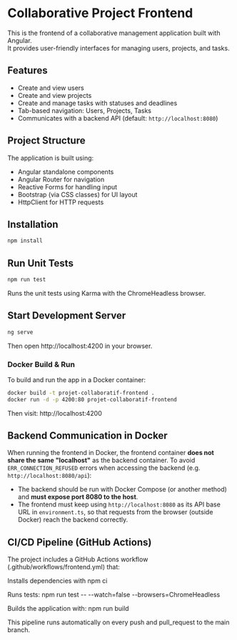 # Collaborative Project Frontend

This is the frontend of a collaborative management application built with Angular.  
It provides user-friendly interfaces for managing users, projects, and tasks.


## Features

- Create and view users
- Create and view projects
- Create and manage tasks with statuses and deadlines
- Tab-based navigation: Users, Projects, Tasks
- Communicates with a backend API (default: `http://localhost:8080`)



## Project Structure

The application is built using:

- Angular standalone components
- Angular Router for navigation
- Reactive Forms for handling input
- Bootstrap (via CSS classes) for UI layout
- HttpClient for HTTP requests


## Installation

```bash
npm install
```
## Run Unit Tests

```bash
npm run test
```

Runs the unit tests using Karma with the ChromeHeadless browser.

## Start Development Server

```bash
ng serve
```
Then open http://localhost:4200 in your browser.

### Docker Build & Run

To build and run the app in a Docker container:

```bash
docker build -t projet-collaboratif-frontend .
docker run -d -p 4200:80 projet-collaboratif-frontend
```

Then visit: http://localhost:4200

##  Backend Communication in Docker

When running the frontend in Docker, the frontend container **does not share the same "localhost"** as the backend container. To avoid `ERR_CONNECTION_REFUSED` errors when accessing the backend (e.g. `http://localhost:8080/api`):

- The backend should be run with Docker Compose (or another method) and **must expose port 8080 to the host**.
- The frontend must keep using `http://localhost:8080` as its API base URL in `environment.ts`, so that requests from the browser (outside Docker) reach the backend correctly.


## CI/CD Pipeline (GitHub Actions)

The project includes a GitHub Actions workflow (.github/workflows/frontend.yml) that:

Installs dependencies with npm ci

Runs tests: npm run test -- --watch=false --browsers=ChromeHeadless

Builds the application with: npm run build

This pipeline runs automatically on every push and pull_request to the main branch.